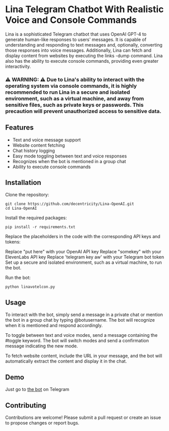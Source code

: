 # Lina Telegram Chatbot With Realistic Voice and Console Commands
Lina is a sophisticated Telegram chatbot that uses OpenAI GPT-4 to generate human-like responses to users' messages. It is capable of understanding and responding to text messages and, optionally, converting those responses into voice messages. Additionally, Lina can fetch and display content from websites by executing the links -dump <URL> command. Lina also has the ability to execute console commands, providing even greater interactivity.

### ⚠️ WARNING: ⚠️ Due to Lina's ability to interact with the operating system via console commands, it is highly recommended to run Lina in a secure and isolated environment, such as a virtual machine, and away from sensitive files, such as private keys or passwords. This precaution will prevent unauthorized access to sensitive data.

## Features
- Text and voice message support
- Website content fetching
- Chat history logging
- Easy mode toggling between text and voice responses
- Recognizes when the bot is mentioned in a group chat
- Ability to execute console commands

## Installation
Clone the repository:

```
git clone https://github.com/decentricity/Lina-OpenAI.git
cd Lina-OpenAI
```
Install the required packages:
```
pip install -r requirements.txt
```
Replace the placeholders in the code with the corresponding API keys and tokens:

Replace "put here" with your OpenAI API key
Replace "somekey" with your ElevenLabs API key
Replace 'telegram key aw' with your Telegram bot token
Set up a secure and isolated environment, such as a virtual machine, to run the bot.

Run the bot:

```
python linavotelcon.py
```
## Usage
To interact with the bot, simply send a message in a private chat or mention the bot in a group chat by typing @botusername. The bot will recognize when it is mentioned and respond accordingly.

To toggle between text and voice modes, send a message containing the #toggle keyword. The bot will switch modes and send a confirmation message indicating the new mode.

To fetch website content, include the URL in your message, and the bot will automatically extract the content and display it in the chat.

## Demo

Just go to [the bot](https://t.me/MbakPanduBot) on Telegram

## Contributing
Contributions are welcome! Please submit a pull request or create an issue to propose changes or report bugs.

